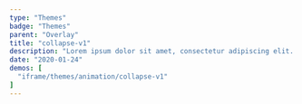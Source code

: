 ```yaml
---
type: "Themes"
badge: "Themes"
parent: "Overlay"
title: "collapse-v1"
description: "Lorem ipsum dolor sit amet, consectetur adipiscing elit. Nunc tempus laoreet leo sit amet iaculis."
date: "2020-01-24"
demos: [
  "iframe/themes/animation/collapse-v1"
]
---
```

